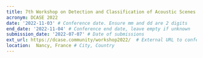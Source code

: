```yaml
---
title: 7th Workshop on Detection and Classification of Acoustic Scenes and Events
acronym: DCASE 2022
date: '2022-11-03' # Conference date. Ensure mm and dd are 2 digits
end_date: '2022-11-04' # Conference end date, leave empty if unknown
submission_date: '2022-07-07' # Date of submissions
ext_url: https://dcase.community/workshop2022/  # External URL to conference website
location:  Nancy, France # City, Country
---
```

